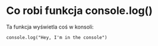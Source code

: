# Co robi funkcja console.log()  
Ta funkcja wyświetla coś w konsoli:  
```
console.log("Hey, I'm in the console")
```
